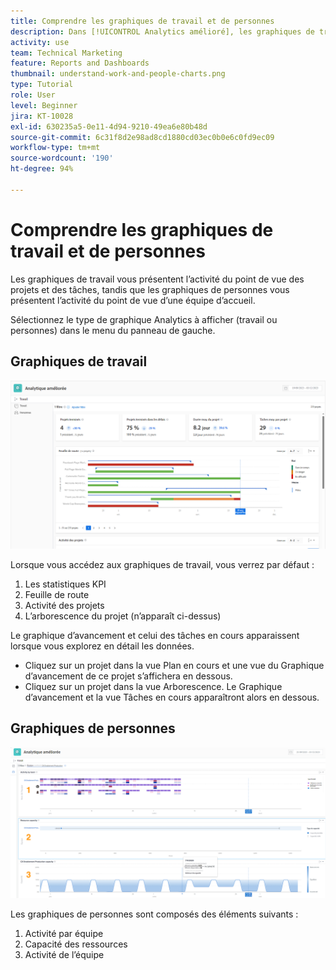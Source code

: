 ```yaml
---
title: Comprendre les graphiques de travail et de personnes
description: Dans [!UICONTROL Analytics amélioré], les graphiques de travail vous présentent l’activité du point de vue des projets et des tâches, tandis que les graphiques de personnes vous présentent l’activité du point de vue d’une équipe d’accueil.
activity: use
team: Technical Marketing
feature: Reports and Dashboards
thumbnail: understand-work-and-people-charts.png
type: Tutorial
role: User
level: Beginner
jira: KT-10028
exl-id: 630235a5-0e11-4d94-9210-49ea6e80b48d
source-git-commit: 6c31f8d2e98ad8cd1880cd03ec0b0e6c0fd9ec09
workflow-type: tm+mt
source-wordcount: '190'
ht-degree: 94%

---
```


# Comprendre les graphiques de travail et de personnes

Les graphiques de travail vous présentent l’activité du point de vue des projets et des tâches, tandis que les graphiques de personnes vous présentent l’activité du point de vue d’une équipe d’accueil.

Sélectionnez le type de graphique Analytics à afficher (travail ou personnes) dans le menu du panneau de gauche.

## Graphiques de travail

![Image de la recherche de la fonction [!UICONTROL Analytics] dans [!DNL Workfront Classic]](assets/section-1-1.png)

Lorsque vous accédez aux graphiques de travail, vous verrez par défaut :

1. Les statistiques KPI
1. Feuille de route
1. Activité des projets
1. L’arborescence du projet (n’apparaît ci-dessus)

Le graphique d’avancement et celui des tâches en cours apparaissent lorsque vous explorez en détail les données.

* Cliquez sur un projet dans la vue Plan en cours et une vue du Graphique d’avancement de ce projet s’affichera en dessous.
* Cliquez sur un projet dans la vue Arborescence. Le Graphique d’avancement et la vue Tâches en cours apparaîtront alors en dessous.

## Graphiques de personnes

![Image de la recherche de la fonction [!UICONTROL Analytics] dans [!DNL Workfront Classic]](assets/section-1-2.png)

Les graphiques de personnes sont composés des éléments suivants :

1. Activité par équipe
1. Capacité des ressources
1. Activité de l’équipe
